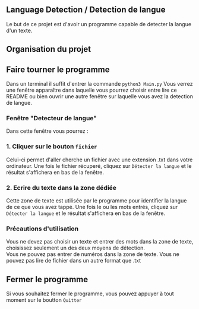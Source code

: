 ## Language Detection / Detection de langue

Le but de ce projet est d'avoir un programme capable de detecter la langue d'un texte.

## Organisation du projet


## Faire tourner le programme

Dans un terminal il suffit d'entrer la commande `python3 Main.py`
Vous verrez une fenêtre apparaître dans laquelle vous pourrez choisir entre lire ce README ou bien ouvrir une autre fenêtre sur laquelle vous avez la detection de langue.

### Fenêtre "Detecteur de langue"

Dans cette fenêtre vous pourrez :

### 1. Cliquer sur le bouton `fichier` 
Celui-ci permet d'aller cherche un fichier avec une extension .txt dans votre ordinateur.
Une fois le fichier récuperé, cliquez sur `Détecter la langue` et le résultat s'affichera en bas de la fenêtre.

### 2. Ecrire du texte dans la zone dédiée
Cette zone de texte est utilisée par le programme pour identifier la langue de ce que vous avez tappé.
Une fois le ou les mots entrés, cliquez sur `Détecter la langue` et le résultat s'affichera en bas de la fenêtre.

### Précautions d'utilisation
Vous ne devez pas choisir un texte et entrer des mots dans la zone de texte, choisissez seulement un des deux moyens de détection.  
Vous ne pouvez pas entrer de numéros dans la zone de texte.
Vous ne pouvez pas lire de fichier dans un autre format que .txt

## Fermer le programme
Si vous souhaitez fermer le programme, vous pouvez appuyer à tout moment sur le boutton `Quitter`
